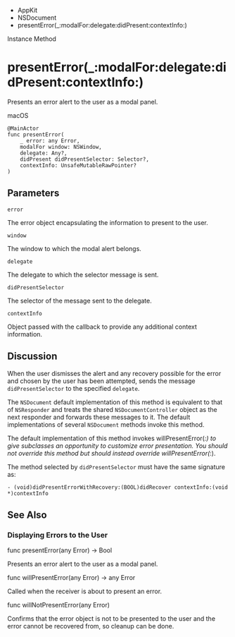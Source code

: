 

- AppKit
- NSDocument
-  presentError(\_:modalFor:delegate:didPresent:contextInfo:) 

Instance Method

# presentError(\_:modalFor:delegate:didPresent:contextInfo:)

Presents an error alert to the user as a modal panel.

macOS

``` source
@MainActor
func presentError(
    _ error: any Error,
    modalFor window: NSWindow,
    delegate: Any?,
    didPresent didPresentSelector: Selector?,
    contextInfo: UnsafeMutableRawPointer?
)
```

## Parameters 

`error`  

The error object encapsulating the information to present to the user.

`window`  

The window to which the modal alert belongs.

`delegate`  

The delegate to which the selector message is sent.

`didPresentSelector`  

The selector of the message sent to the delegate.

`contextInfo`  

Object passed with the callback to provide any additional context information.

## Discussion

When the user dismisses the alert and any recovery possible for the error and chosen by the user has been attempted, sends the message `didPresentSelector` to the specified `delegate`.

The `NSDocument` default implementation of this method is equivalent to that of `NSResponder` and treats the shared `NSDocumentController` object as the next responder and forwards these messages to it. The default implementations of several `NSDocument` methods invoke this method.

The default implementation of this method invokes willPresentError(_:) to give subclasses an opportunity to customize error presentation. You should not override this method but should instead override willPresentError(_:).

The method selected by `didPresentSelector` must have the same signature as:

```
- (void)didPresentErrorWithRecovery:(BOOL)didRecover contextInfo:(void  *)contextInfo
```

## See Also

### Displaying Errors to the User

func presentError(any Error) -> Bool

Presents an error alert to the user as a modal panel.

func willPresentError(any Error) -> any Error

Called when the receiver is about to present an error.

func willNotPresentError(any Error)

Confirms that the error object is not to be presented to the user and the error cannot be recovered from, so cleanup can be done.

